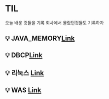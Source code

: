 # TIL
오늘 배운 것들을 기록
회사에서 몰랐던것들도 기록하자
## :bulb: JAVA_MEMORY[Link](https://github.com/SeungPang/TIL/JAVA_MEMORY)
## :bulb: DBCP[Link](https://github.com/Seungpang/TIL/DBCP)
## :bulb: 리눅스 [Link](https://github.com/Seungpang/TIL/Linux)
## :bulb: WAS [Link](hhtps:/github.com/Seungpang/TIL/WAS)
